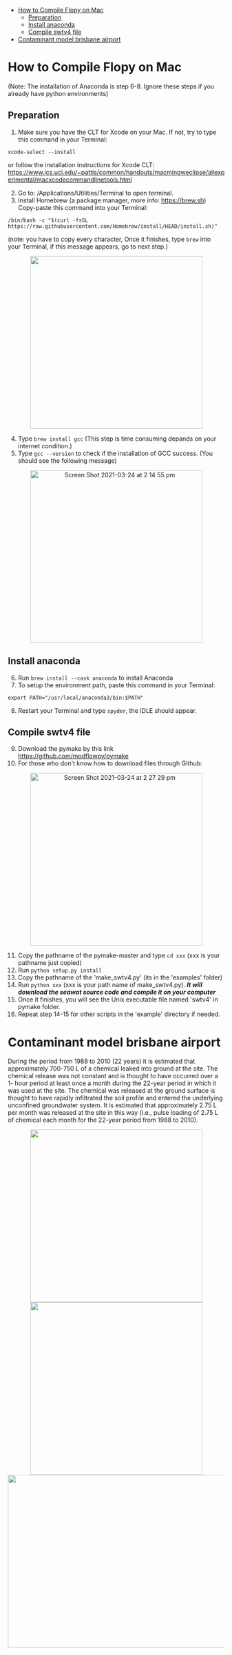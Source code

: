 - [How to Compile Flopy on Mac](#how-to-compile-flopy-on-mac)
  * [Preparation](#preparation)
  * [Install anaconda](#install-anaconda)
  * [Compile swtv4 file](#compile-swtv4-file)
- [Contaminant model brisbane airport](#contaminant-model-brisbane-airport)

# How to Compile Flopy on Mac
(Note: The installation of Anaconda is step 6-8. Ignore these steps if you already have python environments)
## Preparation


1. Make sure you have the CLT for Xcode on your Mac.
If not, try to type this command in your Terminal: 

`xcode-select --install`

or follow the installation instructions for Xcode CLT: 
https://www.ics.uci.edu/~pattis/common/handouts/macmingweclipse/allexperimental/macxcodecommandlinetools.html


2. Go to: /Applications/Utilities/Terminal to open terminal.
3. Install Homebrew (a package manager, more info: https://brew.sh) Copy-paste this command into your Terminal:

```
/bin/bash -c "$(curl -fsSL https://raw.githubusercontent.com/Homebrew/install/HEAD/install.sh)"
```

(note: you have to copy every character, Once it finishes, type `brew` into your Terminal, if this message appears, go to next step.)

<div align=center><img width="400" height="400" src="https://user-images.githubusercontent.com/54530856/112263858-ee94f300-8caa-11eb-882b-af3b579d4ca6.png"></div>

4. Type `brew install gcc` (This step is time consuming depands on your internet condition.)
5. Type `gcc --version` to check if the installation of GCC success. (You should see the following message)

<div align=center><img width="400" alt="Screen Shot 2021-03-24 at 2 14 55 pm" src="https://user-images.githubusercontent.com/54530856/112264077-50edf380-8cab-11eb-9c36-5820843b2fdd.png"></div>

## Install anaconda
6. Run `brew install --cask anaconda` to install Anaconda
7. To setup the environment path, paste this command in your Terminal:

```
export PATH="/usr/local/anaconda3/bin:$PATH"
```

8. Restart your Terminal and type `spyder`, the IDLE should appear.

## Compile swtv4 file
9. Download the pymake by this link https://github.com/modflowpy/pymake
10. For those who don't know how to download files through Github:

<div align=center><img width="400" alt="Screen Shot 2021-03-24 at 2 27 29 pm" src="https://user-images.githubusercontent.com/54530856/112265203-12593880-8cad-11eb-922e-d9b4a822f761.png"></div>

11. Copy the pathname of the pymake-master and type `cd xxx` (xxx is your pathname just copied)
12. Run `python setup.py install`
13. Copy the pathname of the 'make_swtv4.py' (its in the 'examples' folder)
14. Run `python xxx` (xxx is your path name of make_swtv4.py). ***It will download the seawat source code and compile it on your computer***
15. Once it finishes, you will see the Unix executable file named 'swtv4' in pymake folder. 
16. Repeat step 14-15 for other scripts in the 'example' directory if needed.



# Contaminant model brisbane airport
During the period from 1988 to 2010 (22 years) it is estimated that approximately 700-750 L of a chemical leaked into ground at the site. The chemical release was not constant and is thought to have occurred over a 1- hour period at least once a month during the 22-year period in which it was used at the site. The chemical was released at the ground surface is thought to have rapidly infiltrated the soil profile and entered the underlying unconfined groundwater system. It is estimated that approximately 2.75 L per month was released at the site in this way (i.e., pulse loading of 2.75 L of chemical each month for the 22-year period from 1988 to 2010).

<div align=center><img width="400" height="400" src="https://user-images.githubusercontent.com/54530856/111432611-33171080-8738-11eb-971d-5bd576487999.png"></div>

<div align=center><img width="400" height="400" src="https://user-images.githubusercontent.com/54530856/111432632-3c07e200-8738-11eb-92f9-bf536816c5fd.png"></div>

<div align=center><img width="800" height="400" src="https://user-images.githubusercontent.com/54530856/111432642-3f9b6900-8738-11eb-9587-71c484e7c24e.png"></div>

